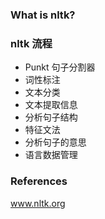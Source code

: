 ### What is nltk?

### nltk 流程

- Punkt 句子分割器
- 词性标注
- 文本分类
- 文本提取信息
- 分析句子结构
- 特征文法
- 分析句子的意思
- 语言数据管理

### References
www.nltk.org


